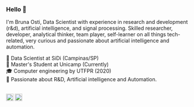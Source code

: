 ### Hello 👋

I'm Bruna Osti, Data Scientist with experience in research and development (r&d),  artificial intelligence, and signal processing.  Skilled researcher, developer, analytical thinker, team player, self-learner on all things tech-related, very curious and passionate about artificial intelligence and automation.

:briefcase: Data Scientist at SiDi (Campinas/SP) <br>
:memo: Master's Student at Unicamp (Currently) <br>
:mortar_board: Computer engineering by UTFPR (2020) <br>
:telescope:  Passionate about R&D, Artificial intelligence and Automation. <br>
<br>

<a href = "https://www.linkedin.com/in/brunaostii/"><img src="https://media.glassdoor.com/sqll/34865/linkedin-squarelogo-1559685522766.png" width=20 height=20></a> 
<a href = "https://www.kaggle.com/brunaostii"><img src= "https://storage.scolary.com/storage/file/public/71b68248-ba0a-4b26-b15f-0c77cdf341cd.svg" width=20 height=20></a>
